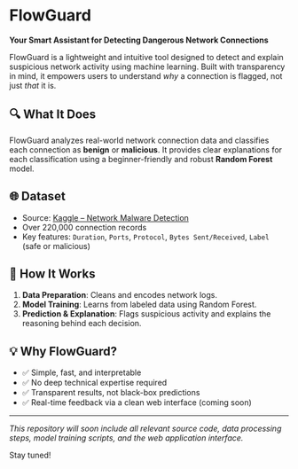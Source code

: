 # FlowGuard

**Your Smart Assistant for Detecting Dangerous Network Connections**

FlowGuard is a lightweight and intuitive tool designed to detect and explain suspicious network activity using machine learning. Built with transparency in mind, it empowers users to understand *why* a connection is flagged, not just *that* it is.

## 🔍 What It Does

FlowGuard analyzes real-world network connection data and classifies each connection as **benign** or **malicious**. It provides clear explanations for each classification using a beginner-friendly and robust **Random Forest** model.

## 🌐 Dataset

- Source: [Kaggle – Network Malware Detection](https://www.kaggle.com/datasets/agungpambudi/network-malware-detection-connection-analysis/versions/1/data)
- Over 220,000 connection records
- Key features: `Duration`, `Ports`, `Protocol`, `Bytes Sent/Received`, `Label` (safe or malicious)

## 🧠 How It Works

1. **Data Preparation**: Cleans and encodes network logs.
2. **Model Training**: Learns from labeled data using Random Forest.
3. **Prediction & Explanation**: Flags suspicious activity and explains the reasoning behind each decision.

## 💡 Why FlowGuard?

- ✅ Simple, fast, and interpretable
- ✅ No deep technical expertise required
- ✅ Transparent results, not black-box predictions
- ✅ Real-time feedback via a clean web interface (coming soon)

---

_This repository will soon include all relevant source code, data processing steps, model training scripts, and the web application interface._

Stay tuned!
